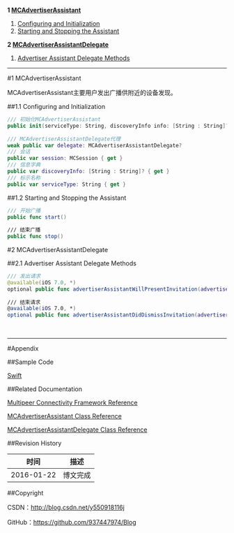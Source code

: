 **1 [MCAdvertiserAssistant](#1)**

1. [Configuring and Initialization](#1.1)
2. [Starting and Stopping the Assistant](#1.2)

**2 [MCAdvertiserAssistantDelegate](#2)**

1. [Advertiser Assistant Delegate Methods](#2.1)

----

#<a id="1">1 MCAdvertiserAssistant

MCAdvertiserAssistant主要用户发出广播供附近的设备发现。

##<a id="1.1">1.1 Configuring and Initialization

```swift
/// 初始化MCAdvertiserAssistant
public init(serviceType: String, discoveryInfo info: [String : String]?, session: MCSession)
    
/// MCAdvertiserAssistantDelegate代理
weak public var delegate: MCAdvertiserAssistantDelegate?
/// 会话
public var session: MCSession { get }
/// 信息字典
public var discoveryInfo: [String : String]? { get }
/// 标示名称
public var serviceType: String { get }
```

##<a id="1.2">1.2 Starting and Stopping the Assistant

```swift
/// 开始广播
public func start()
    
/// 结束广播
public func stop()
```

#<a id="2">2 MCAdvertiserAssistantDelegate


##<a id="2.1">2.1 Advertiser Assistant Delegate Methods

```swift
/// 发出请求
@available(iOS 7.0, *)
optional public func advertiserAssistantWillPresentInvitation(advertiserAssistant: MCAdvertiserAssistant)
    
/// 结束请求
@available(iOS 7.0, *)
optional public func advertiserAssistantDidDismissInvitation(advertiserAssistant: MCAdvertiserAssistant)
```

&#160;

----------

#Appendix

##Sample Code

[Swift](https://github.com/937447974/Swift)

##Related Documentation

[Multipeer Connectivity Framework Reference](https://developer.apple.com/library/ios/documentation/MultipeerConnectivity/Reference/MultipeerConnectivityFramework/index.html)

[MCAdvertiserAssistant Class Reference](https://developer.apple.com/library/ios/documentation/MultipeerConnectivity/Reference/MCAdvertiserAssistant_class/index.html)

[MCAdvertiserAssistantDelegate Class Reference](https://developer.apple.com/library/ios/documentation/MultipeerConnectivity/Reference/MCAdvertiserAssistantDelegate_class/index.html)

##Revision History

| 时间 | 描述 |
| ---- | ---- |
| 2016-01-22 | 博文完成 |

##Copyright

CSDN：http://blog.csdn.net/y550918116j

GitHub：https://github.com/937447974/Blog